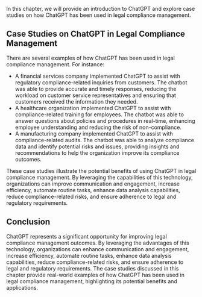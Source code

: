 

In this chapter, we will provide an introduction to ChatGPT and explore case studies on how ChatGPT has been used in legal compliance management.

Case Studies on ChatGPT in Legal Compliance Management
------------------------------------------------------

There are several examples of how ChatGPT has been used in legal compliance management. For instance:

* A financial services company implemented ChatGPT to assist with regulatory compliance-related inquiries from customers. The chatbot was able to provide accurate and timely responses, reducing the workload on customer service representatives and ensuring that customers received the information they needed.
* A healthcare organization implemented ChatGPT to assist with compliance-related training for employees. The chatbot was able to answer questions about policies and procedures in real-time, enhancing employee understanding and reducing the risk of non-compliance.
* A manufacturing company implemented ChatGPT to assist with compliance-related audits. The chatbot was able to analyze compliance data and identify potential risks and issues, providing insights and recommendations to help the organization improve its compliance outcomes.

These case studies illustrate the potential benefits of using ChatGPT in legal compliance management. By leveraging the capabilities of this technology, organizations can improve communication and engagement, increase efficiency, automate routine tasks, enhance data analysis capabilities, reduce compliance-related risks, and ensure adherence to legal and regulatory requirements.

Conclusion
----------

ChatGPT represents a significant opportunity for improving legal compliance management outcomes. By leveraging the advantages of this technology, organizations can enhance communication and engagement, increase efficiency, automate routine tasks, enhance data analysis capabilities, reduce compliance-related risks, and ensure adherence to legal and regulatory requirements. The case studies discussed in this chapter provide real-world examples of how ChatGPT has been used in legal compliance management, highlighting its potential benefits and applications.
